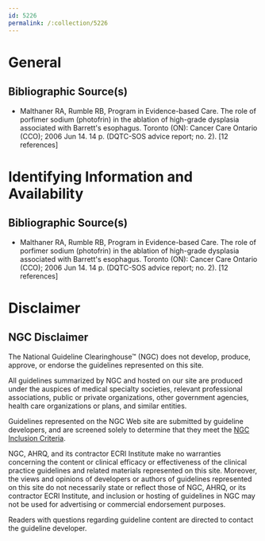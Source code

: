 ```yaml
---
id: 5226
permalink: /:collection/5226
---
```


# General

## Bibliographic Source(s)

- Malthaner RA, Rumble RB, Program in Evidence-based Care. The role of porfimer sodium (photofrin) in the ablation of high-grade dysplasia associated with Barrett's esophagus. Toronto (ON): Cancer Care Ontario (CCO); 2006 Jun 14. 14 p. (DQTC-SOS advice report; no. 2). [12 references]

# Identifying Information and Availability

## Bibliographic Source(s)

- Malthaner RA, Rumble RB, Program in Evidence-based Care. The role of porfimer sodium (photofrin) in the ablation of high-grade dysplasia associated with Barrett's esophagus. Toronto (ON): Cancer Care Ontario (CCO); 2006 Jun 14. 14 p. (DQTC-SOS advice report; no. 2). [12 references]

# Disclaimer

## NGC Disclaimer

The National Guideline Clearinghouse™ (NGC) does not develop, produce, approve, or endorse the guidelines represented on this site.

All guidelines summarized by NGC and hosted on our site are produced under the auspices of medical specialty societies, relevant professional associations, public or private organizations, other government agencies, health care organizations or plans, and similar entities.

Guidelines represented on the NGC Web site are submitted by guideline developers, and are screened solely to determine that they meet the [NGC Inclusion Criteria](/help-and-about/summaries/inclusion-criteria).

NGC, AHRQ, and its contractor ECRI Institute make no warranties concerning the content or clinical efficacy or effectiveness of the clinical practice guidelines and related materials represented on this site. Moreover, the views and opinions of developers or authors of guidelines represented on this site do not necessarily state or reflect those of NGC, AHRQ, or its contractor ECRI Institute, and inclusion or hosting of guidelines in NGC may not be used for advertising or commercial endorsement purposes.

Readers with questions regarding guideline content are directed to contact the guideline developer.

